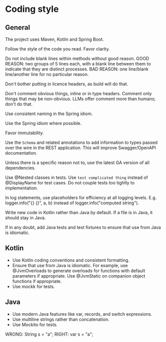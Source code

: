 # Coding style

## General

The project uses Maven, Kotlin and Spring Boot.

Follow the style of the code you read. Favor clarity.

Do not include blank lines within methods without good reason.
GOOD REASON: two groups of 5 lines each, with a blank line between them to indicate that they are distinct processes.
BAD REASON: one line/blank line/another line for no particular reason.

Don't bother putting in licence headers, as build will do that.

Don't comment obvious things, inline or in type headers.
Comment only things that may be non-obvious. LLMs offer comment
more than humans; don't do that.

Use consistent naming in the Spring idiom.

Use the Spring idiom where possible.

Favor immutability.

Use the `Schema` and related annotations to add information to types passed over the wire in the REST application.
This will improve Swagger/OpenAPI documentation.

Unless there is a specific reason not to, use the latest GA version of all dependencies.

Use @Nested classes in tests. Use `test complicated thing` instead of @DisplayName for test cases.
Do not couple tests too tightly to implementation.

In log statements, use placeholders for efficiency at all logging levels.
E.g. logger.info("{} {}", a, b) instead of logger.info("computed string").

Write new code in Kotlin rather than Java by default.
If a file is in Java, it should stay in Java.

If in any doubt, add Java tests and test fixtures to ensure that use from Java is idiomatic.

## Kotlin

- Use Kotlin coding conventions and consistent formatting.
- Ensure that use from Java is idiomatic. For example, use @JvmOverloads
  to generate overloads for functions with default parameters if appropriate.
  Use @JvmStatic on companion object functions if appropriate.
- Use mockk for tests.

## Java

- Use modern Java features like var, records, and switch expressions.
- Use multiline strings rather than concatenation.
- Use Mockito for tests.

WRONG: String s = "a";
RIGHT: var s = "a";


